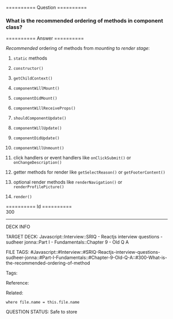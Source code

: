 ========== Question ==========  

### What is the recommended ordering of methods in component class?  

========== Answer ==========  

_Recommended_ ordering of methods from _mounting_ to _render stage_:

1. `static` methods

2. `constructor()`

3. `getChildContext()`

4. `componentWillMount()`

5. `componentDidMount()`

6. `componentWillReceiveProps()`

7. `shouldComponentUpdate()`

8. `componentWillUpdate()`

9. `componentDidUpdate()`

10. `componentWillUnmount()`

11. click handlers or event handlers like `onClickSubmit()` or
    `onChangeDescription()`

12. getter methods for render like `getSelectReason()` or `getFooterContent()`

13. optional render methods like `renderNavigation()` or
    `renderProfilePicture()`

14. `render()`

========== Id ==========  
300

---

DECK INFO

TARGET DECK: Javascript::Interview::SRIQ - Reactjs interview questions - sudheer jonna::Part I - Fundamentals::Chapter 9 - Old Q A

FILE TAGS: #Javascript::#Interview::#SRIQ-Reactjs-interview-questions-sudheer-jonna::#Part-I-Fundamentals::#Chapter-9-Old-Q-A::#300-What-is-the-recommended-ordering-of-method

Tags:

Reference:

Related:

```dataview
where file.name = this.file.name
```
QUESTION STATUS: Safe to store
